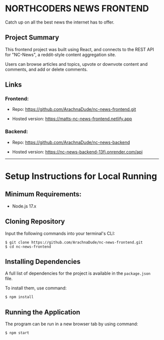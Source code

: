 # NORTHCODERS NEWS FRONTEND

Catch up on all the best news the internet has to offer.

## Project Summary

This frontend project was built using React, and connects to the REST API for "NC-News", a reddit-style content aggregation site.

Users can browse articles and topics, upvote or downvote content and comments, and add or delete comments.

## Links

### Frontend:

- Repo: https://github.com/ArachnaDude/nc-news-frontend.git

- Hosted version: https://matts-nc-news-frontend.netlify.app

### Backend:

- Repo: https://github.com/ArachnaDude/nc-news-backend

- Hosted version: https://nc-news-backend-13fj.onrender.com/api

---

# Setup Instructions for Local Running

## Minimum Requirements:

- Node.js 17.x

## Cloning Repository

Input the following commands into your terminal's CLI:

```
$ git clone https://github.com/ArachnaDude/nc-news-frontend.git
$ cd nc-news-frontend
```

## Installing Dependencies

A full list of dependencies for the project is available in the `package.json` file.

To install them, use command:

```
$ npm install

```

## Running the Application

The program can be run in a new browser tab by using command:

```
$ npm start
```
